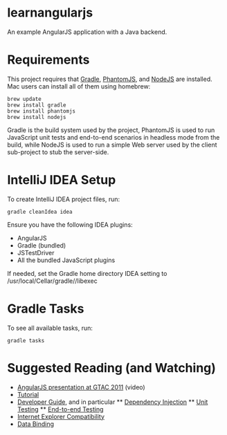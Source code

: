 learnangularjs
==============

An example AngularJS application with a Java backend.

# Requirements

This project requires that [Gradle](http://gradle.org/), [PhantomJS](http://phantomjs.org/),
and [NodeJS](http://nodejs.org/) are installed.
Mac users can install all of them using homebrew:

    brew update
    brew install gradle
    brew install phantomjs
    brew install nodejs

Gradle is the build system used by the project, PhantomJS is used to run JavaScript unit tests and end-to-end scenarios in headless
mode from the build, while NodeJS is used to run a simple Web server used by the client sub-project to stub the server-side.

# IntelliJ IDEA Setup

To create IntelliJ IDEA project files, run:

    gradle cleanIdea idea

Ensure you have the following IDEA plugins:

* AngularJS
* Gradle (bundled)
* JSTestDriver
* All the bundled JavaScript plugins

If needed, set the Gradle home directory IDEA setting to /usr/local/Cellar/gradle/<version>/libexec

# Gradle Tasks

To see all available tasks, run:

    gradle tasks

# Suggested Reading (and Watching)

* [AngularJS presentation at GTAC 2011](http://www.youtube.com/watch?v=gQclnI_8Vmg) (video)
* [Tutorial](http://docs.angularjs.org/tutorial)
* [Developer Guide](http://docs.angularjs.org/guide/), and in particular
** [Dependency Injection](http://docs.angularjs.org/guide/di)
** [Unit Testing](http://docs.angularjs.org/guide/dev_guide.unit-testing)
** [End-to-end Testing](http://docs.angularjs.org/guide/dev_guide.e2e-testing)
* [Internet Explorer Compatibility](http://docs.angularjs.org/guide/ie)
* [Data Binding](http://stackoverflow.com/questions/9682092/databinding-in-angularjs/9693933#9693933)
